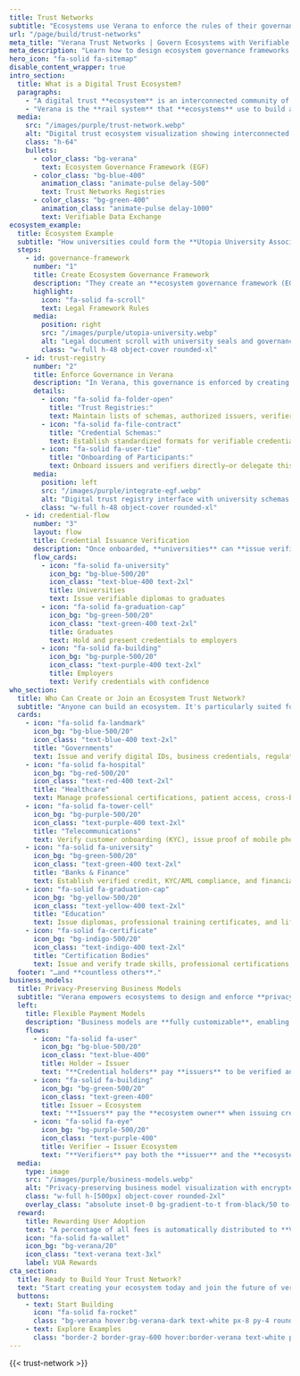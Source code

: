 ```yaml
---
title: Trust Networks
subtitle: "Ecosystems use Verana to enforce the rules of their governance frameworks and exchange verifiable data with confidence."
url: "/page/build/trust-networks"
meta_title: "Verana Trust Networks | Govern Ecosystems with Verifiable Data"
meta_description: "Learn how to design ecosystem governance frameworks and run trust networks on Verana to exchange verifiable credentials securely across institutions."
hero_icon: "fa-solid fa-sitemap"
disable_content_wrapper: true
intro_section:
  title: What is a Digital Trust Ecosystem?
  paragraphs:
    - "A digital trust **ecosystem** is an interconnected community of institutions and individuals who share an **ecosystem governance framework** (EGF) and use both technology and human rules to exchange verifiable data in a trustworthy way."
    - "Verana is the **rail system** that **ecosystems** use to build and run their **trust networks**, enforcing the rules they define in their EGF."
  media:
    src: "/images/purple/trust-network.webp"
    alt: "Digital trust ecosystem visualization showing interconnected nodes of institutions, individuals, and governance frameworks with flowing data connections."
    class: "h-64"
    bullets:
      - color_class: "bg-verana"
        text: Ecosystem Governance Framework (EGF)
      - color_class: "bg-blue-400"
        animation_class: "animate-pulse delay-500"
        text: Trust Networks Registries
      - color_class: "bg-green-400"
        animation_class: "animate-pulse delay-1000"
        text: Verifiable Data Exchange
ecosystem_example:
  title: Ecosystem Example
  subtitle: "How universities could form the **Utopia University Association** ecosystem to manage diploma issuance in a trustable and verifiable manner."
  steps:
    - id: governance-framework
      number: "1"
      title: Create Ecosystem Governance Framework
      description: "They create an **ecosystem governance framework (EGF)**: a legal framework that defines the purpose of the ecosystem, in this case, the rules for issuing and verifying university diplomas of the country of Utopia."
      highlight:
        icon: "fa-solid fa-scroll"
        text: Legal Framework Rules
      media:
        position: right
        src: "/images/purple/utopia-university.webp"
        alt: "Legal document scroll with university seals and governance framework."
        class: "w-full h-48 object-cover rounded-xl"
    - id: trust-registry
      number: "2"
      title: Enforce Governance in Verana
      description: "In Verana, this governance is enforced by creating the ecosystem's **trust registry** and related assets:"
      details:
        - icon: "fa-solid fa-folder-open"
          title: "Trust Registries:"
          text: Maintain lists of schemas, authorized issuers, verifiers, and schema operators.
        - icon: "fa-solid fa-file-contract"
          title: "Credential Schemas:"
          text: Establish standardized formats for verifiable credentials. In this case, a **diploma credential schema**.
        - icon: "fa-solid fa-user-tie"
          title: "Onboarding of Participants:"
          text: Onboard issuers and verifiers directly—or delegate this task to trust registry operators.
      media:
        position: left
        src: "/images/purple/integrate-egf.webp"
        alt: "Digital trust registry interface with university schemas, issuer lists, and credential templates."
        class: "w-full h-48 object-cover rounded-xl"
    - id: credential-flow
      number: "3"
      layout: flow
      title: Credential Issuance Verification
      description: "Once onboarded, **universities** can **issue verifiable diplomas**, and **employers** can request them directly from **graduates**, ensuring authenticity, integrity, and trust." 
      flow_cards:
        - icon: "fa-solid fa-university"
          icon_bg: "bg-blue-500/20"
          icon_class: "text-blue-400 text-2xl"
          title: Universities
          text: Issue verifiable diplomas to graduates
        - icon: "fa-solid fa-graduation-cap"
          icon_bg: "bg-green-500/20"
          icon_class: "text-green-400 text-2xl"
          title: Graduates
          text: Hold and present credentials to employers
        - icon: "fa-solid fa-building"
          icon_bg: "bg-purple-500/20"
          icon_class: "text-purple-400 text-2xl"
          title: Employers
          text: Verify credentials with confidence
who_section:
  title: Who Can Create or Join an Ecosystem Trust Network?
  subtitle: "Anyone can build an ecosystem. It's particularly suited for organizations that need to establish trust and verify credentials across their networks."
  cards:
    - icon: "fa-solid fa-landmark"
      icon_bg: "bg-blue-500/20"
      icon_class: "text-blue-400 text-2xl"
      title: "Governments"
      text: Issue and verify digital IDs, business credentials, regulatory licenses.
    - icon: "fa-solid fa-hospital"
      icon_bg: "bg-red-500/20"
      icon_class: "text-red-400 text-2xl"
      title: "Healthcare"
      text: Manage professional certifications, patient access, cross-border mobility.
    - icon: "fa-solid fa-tower-cell"
      icon_bg: "bg-purple-500/20"
      icon_class: "text-purple-400 text-2xl"
      title: "Telecommunications"
      text: Verify customer onboarding (KYC), issue proof of mobile phone number, proof of address.
    - icon: "fa-solid fa-university"
      icon_bg: "bg-green-500/20"
      icon_class: "text-green-400 text-2xl"
      title: "Banks & Finance"
      text: Establish verified credit, KYC/AML compliance, and financial trust frameworks.
    - icon: "fa-solid fa-graduation-cap"
      icon_bg: "bg-yellow-500/20"
      icon_class: "text-yellow-400 text-2xl"
      title: "Education"
      text: Issue diplomas, professional training certificates, and lifelong learning credentials.
    - icon: "fa-solid fa-certificate"
      icon_bg: "bg-indigo-500/20"
      icon_class: "text-indigo-400 text-2xl"
      title: "Certification Bodies"
      text: Issue and verify trade skills, professional certifications, and manage cross-border recognition.
  footer: "…and **countless others**."
business_models:
  title: Privacy-Preserving Business Models
  subtitle: "Verana empowers ecosystems to design and enforce **privacy-preserving business models** for their **trust networks**, defining **who pays, when, and how rewards are distributed** among participants."
  left:
    title: Flexible Payment Models
    description: "Business models are **fully customizable**, enabling ecosystems to tailor incentives to their unique needs while ensuring fairness and transparency without exposing sensitive data."
    flows:
      - icon: "fa-solid fa-user"
        icon_bg: "bg-blue-500/20"
        icon_class: "text-blue-400"
        title: Holder → Issuer
        text: "**Credential holders** pay **issuers** to be verified and obtain a credential."
      - icon: "fa-solid fa-building"
        icon_bg: "bg-green-500/20"
        icon_class: "text-green-400"
        title: Issuer → Ecosystem
        text: "**Issuers** pay the **ecosystem owner** when issuing credentials."
      - icon: "fa-solid fa-eye"
        icon_bg: "bg-purple-500/20"
        icon_class: "text-purple-400"
        title: Verifier → Issuer Ecosystem
        text: "**Verifiers** pay both the **issuer** and the **ecosystem owner** when requesting credential presentations."
  media:
    type: image
    src: "/images/purple/business-models.webp"
    alt: "Privacy-preserving business model visualization with encrypted payment flows and fair distribution networks."
    class: "w-full h-[500px] object-cover rounded-2xl"
    overlay_class: "absolute inset-0 bg-gradient-to-t from-black/50 to-transparent rounded-2xl"
  reward:
    title: Rewarding User Adoption
    text: "A percentage of all fees is automatically distributed to **Verifiable User Agents (VUAs)**, ensuring wallets, apps, and browsers that power user adoption are rewarded too."
    icon: "fa-solid fa-wallet"
    icon_bg: "bg-verana/20"
    icon_class: "text-verana text-3xl"
    label: VUA Rewards
cta_section:
  title: Ready to Build Your Trust Network?
  text: "Start creating your ecosystem today and join the future of verifiable digital trust."
  buttons:
    - text: Start Building
      icon: "fa-solid fa-rocket"
      class: "bg-verana hover:bg-verana-dark text-white px-8 py-4 rounded-xl font-semibold text-lg transition-all duration-200 hover:scale-105 hover:shadow-xl flex items-center space-x-2"
    - text: Explore Examples
      class: "border-2 border-gray-600 hover:border-verana text-white px-8 py-4 rounded-xl font-semibold text-lg transition-all duration-200 hover:scale-105"
---
```


{{< trust-network >}}
